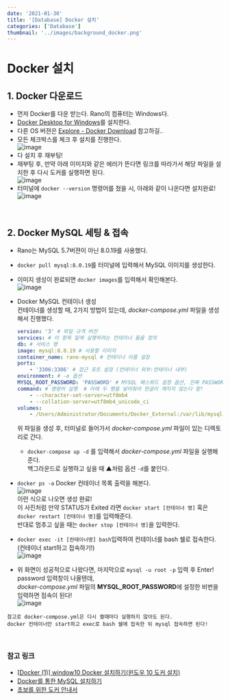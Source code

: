 ```yaml
---
date: '2021-01-30'
title: '[Database] Docker 설치'
categories: ['Database']
thumbnail: '../images/background_docker.png'
---
```


# Docker 설치

## 1. Docker 다운로드

-   먼저 Docker를 다운 받는다. Rano의 컴퓨터는 Windows다.
-   [Docker Desktop for Windows](https://hub.docker.com/editions/community/docker-ce-desktop-windows)를 설치한다.
-   다른 OS 버젼은 [Explore - Docker Download](https://hub.docker.com/search?q=&type=edition&offering=community) 참고하길..
-   모든 체크박스를 체크 후 설치를 진행한다.  
     ![image](https://user-images.githubusercontent.com/33610315/106292156-dc409f00-628f-11eb-98fe-afeee2dba1eb.png)
-   다 설치 후 재부팅!
-   재부팅 후, 만약 아래 이미지와 같은 에러가 뜬다면 링크를 따라가서 해당 파일을 설치한 후 다시 도커를 실행하면 된다.  
     ![image](https://user-images.githubusercontent.com/33610315/106356568-f471f600-6343-11eb-8a8c-a1e01b56707a.png)
-   터미널에 `docker --version` 명령어를 쳤을 시, 아래와 같이 나온다면 설치완료!  
     ![image](https://user-images.githubusercontent.com/33610315/106293914-e2d01600-6291-11eb-9e8e-bd5421f87ec9.png)

<br/>

## 2. Docker MySQL 세팅 & 접속

-   Rano는 MySQL 5.7버젼이 아닌 8.0.19를 사용했다.
-   `docker pull mysql:8.0.19`를 터미널에 입력해서 MySQL 이미지를 생성한다.
-   이미지 생성이 완료되면 `docker images`를 입력해서 확인해본다.  
     ![image](https://user-images.githubusercontent.com/33610315/106293861-d1870980-6291-11eb-9467-3508487034dd.png)

-   Docker MySQL 컨테이너 생성  
     컨테이너를 생성할 때, 2가지 방법이 있는데, _docker-compose.yml_ 파일을 생성해서 진행했다.
    ```yml
    version: '3' # 파일 규격 버전
    services: # 이 항목 밑에 실행하려는 컨테이너 들을 정의
    db: # 서비스 명
    image: mysql:8.0.19 # 사용할 이미지
    container_name: rano-mysql # 컨테이너 이름 설정
    ports:
        - '3306:3306' # 접근 포트 설정 (컨테이너 외부:컨테이너 내부)
    environment: # -e 옵션
    MYSQL_ROOT_PASSWORD: 'PASSWORD' # MYSQL 패스워드 설정 옵션, 진짜 PASSWORD라고 쓰지말길. 사용하고 싶은 비번 입력!
    command: # 명령어 실행  # 아래 두 행을 넣어줘야 한글이 깨지지 않는다 함!
        - --character-set-server=utf8mb4
        - --collation-server=utf8mb4_unicode_ci
    volumes:
        - /Users/Administrator/Documents/Docker_External:/var/lib/mysql mysql # -v 옵션 (다렉토리 마운트 설정, [로컬 디렉토리]:[컨테이너 디렉토리])
    ```
    위 파일을 생성 후, 터미널로 들어가서 _docker-compose.yml_ 파일이 있는 디렉토리로 간다.
    -   `docker-compose up -d` 를 입력해서 _docker-compose.yml_ 파일을 실행해준다.  
         백그라운드로 실행하고 싶을 때 ▲처럼 옵션 `-d`를 붙인다.  

-   `docker ps -a` Docker 컨테이너 목록 출력을 해본다.  
     ![image](https://user-images.githubusercontent.com/33610315/106295218-7d7d2480-6293-11eb-8053-2bae3c84ed13.png)  
     이런 식으로 나오면 생성 완료!  
     이 사진처럼 만약 STATUS가 Exited 라면 `docker start [컨테이너 명]` 혹은 `docker restart [컨테이너 명]`를 입력해준다.  
     반대로 멈추고 싶을 때는 `docker stop [컨테이너 명]`을 입력한다.

-   `docker exec -it [컨테이너명] bash`입력하여 컨테이너를 bash 쉘로 접속한다. (컨테이너 start하고 접속하기!)  
     ![image](https://user-images.githubusercontent.com/33610315/106295799-3b081780-6294-11eb-8335-e5f8480f4ec7.png)

-   위 화면이 성공적으로 나왔다면, 마지막으로 `mysql -u root -p` 입력 후 Enter!  
     password 입력창이 나올텐데,  
     _docker-compose.yml_ 파일의 **MYSQL_ROOT_PASSWORD**에 설정한 비번을 입력하면 접속이 된다!  
     ![image](https://user-images.githubusercontent.com/33610315/106296382-f16bfc80-6294-11eb-9131-2564290d13c1.png)

```
참고로 docker-compose.yml은 다시 켤때마다 실행하지 않아도 된다.
docker 컨테이너만 start하고 exec로 bash 쉘에 접속한 뒤 mysql 접속하면 된다!
```

<br/>

### **참고 링크**

-   [[Docker (1)] window10 Docker 설치하기(윈도우 10 도커 설치)](https://goddaehee.tistory.com/251)
-   [Docker를 통한 MySQL 설치하기](http://jmlim.github.io/docker/2019/07/30/docker-mysql-setup/)
-   [초보를 위한 도커 안내서](https://subicura.com/2017/01/19/docker-guide-for-beginners-1.html)
